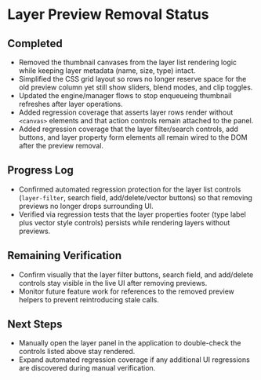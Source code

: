 # Layer Preview Removal Status

## Completed
- Removed the thumbnail canvases from the layer list rendering logic while keeping layer metadata (name, size, type) intact.
- Simplified the CSS grid layout so rows no longer reserve space for the old preview column yet still show sliders, blend modes, and clip toggles.
- Updated the engine/manager flows to stop enqueueing thumbnail refreshes after layer operations.
- Added regression coverage that asserts layer rows render without `<canvas>` elements and that action controls remain attached to the panel.
- Added regression coverage that the layer filter/search controls, add buttons, and layer property form elements all remain wired to the DOM after the preview removal.

## Progress Log
- Confirmed automated regression protection for the layer list controls (`layer-filter`, search field, add/delete/vector buttons) so that removing previews no longer drops surrounding UI.
- Verified via regression tests that the layer properties footer (type label plus vector style controls) persists while rendering layers without previews.

## Remaining Verification
- Confirm visually that the layer filter buttons, search field, and add/delete controls stay visible in the live UI after removing previews.
- Monitor future feature work for references to the removed preview helpers to prevent reintroducing stale calls.

## Next Steps
- Manually open the layer panel in the application to double-check the controls listed above stay rendered.
- Expand automated regression coverage if any additional UI regressions are discovered during manual verification.
